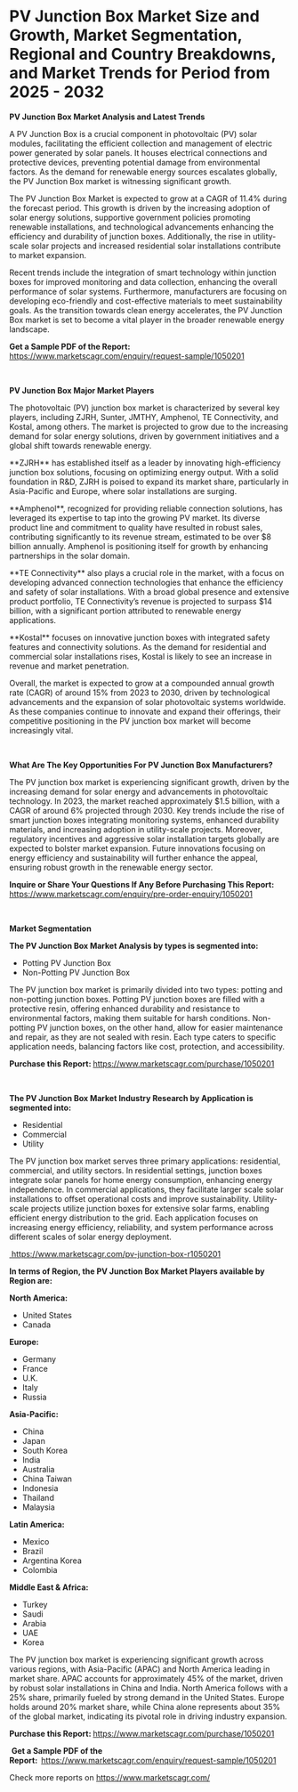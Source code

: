 <p><h1>PV Junction Box Market Size and Growth, Market Segmentation, Regional and Country Breakdowns, and Market Trends for Period from 2025 -  2032</h1></p><p><strong>PV Junction Box Market Analysis and Latest Trends</strong></p>
<p><p>A PV Junction Box is a crucial component in photovoltaic (PV) solar modules, facilitating the efficient collection and management of electric power generated by solar panels. It houses electrical connections and protective devices, preventing potential damage from environmental factors. As the demand for renewable energy sources escalates globally, the PV Junction Box market is witnessing significant growth.</p><p>The PV Junction Box Market is expected to grow at a CAGR of 11.4% during the forecast period. This growth is driven by the increasing adoption of solar energy solutions, supportive government policies promoting renewable installations, and technological advancements enhancing the efficiency and durability of junction boxes. Additionally, the rise in utility-scale solar projects and increased residential solar installations contribute to market expansion.</p><p>Recent trends include the integration of smart technology within junction boxes for improved monitoring and data collection, enhancing the overall performance of solar systems. Furthermore, manufacturers are focusing on developing eco-friendly and cost-effective materials to meet sustainability goals. As the transition towards clean energy accelerates, the PV Junction Box market is set to become a vital player in the broader renewable energy landscape.</p></p>
<p><strong>Get a Sample PDF of the Report:&nbsp;</strong> <a href="https://www.marketscagr.com/enquiry/request-sample/1050201?utm_campaign=3448&utm_medium=2&utm_source=Github&utm_content=ia&utm_term=06042025&utm_id=pv-junction-box">https://www.marketscagr.com/enquiry/request-sample/1050201</a></p>
<p>&nbsp;</p>
<p><strong>PV Junction Box Major Market Players</strong></p>
<p><p>The photovoltaic (PV) junction box market is characterized by several key players, including ZJRH, Sunter, JMTHY, Amphenol, TE Connectivity, and Kostal, among others. The market is projected to grow due to the increasing demand for solar energy solutions, driven by government initiatives and a global shift towards renewable energy.</p><p>**ZJRH** has established itself as a leader by innovating high-efficiency junction box solutions, focusing on optimizing energy output. With a solid foundation in R&D, ZJRH is poised to expand its market share, particularly in Asia-Pacific and Europe, where solar installations are surging.</p><p>**Amphenol**, recognized for providing reliable connection solutions, has leveraged its expertise to tap into the growing PV market. Its diverse product line and commitment to quality have resulted in robust sales, contributing significantly to its revenue stream, estimated to be over $8 billion annually. Amphenol is positioning itself for growth by enhancing partnerships in the solar domain.</p><p>**TE Connectivity** also plays a crucial role in the market, with a focus on developing advanced connection technologies that enhance the efficiency and safety of solar installations. With a broad global presence and extensive product portfolio, TE Connectivity’s revenue is projected to surpass $14 billion, with a significant portion attributed to renewable energy applications.</p><p>**Kostal** focuses on innovative junction boxes with integrated safety features and connectivity solutions. As the demand for residential and commercial solar installations rises, Kostal is likely to see an increase in revenue and market penetration.</p><p>Overall, the market is expected to grow at a compounded annual growth rate (CAGR) of around 15% from 2023 to 2030, driven by technological advancements and the expansion of solar photovoltaic systems worldwide. As these companies continue to innovate and expand their offerings, their competitive positioning in the PV junction box market will become increasingly vital.</p></p>
<p>&nbsp;</p>
<p><strong>What Are The Key Opportunities For PV Junction Box Manufacturers?</strong></p>
<p><p>The PV junction box market is experiencing significant growth, driven by the increasing demand for solar energy and advancements in photovoltaic technology. In 2023, the market reached approximately $1.5 billion, with a CAGR of around 6% projected through 2030. Key trends include the rise of smart junction boxes integrating monitoring systems, enhanced durability materials, and increasing adoption in utility-scale projects. Moreover, regulatory incentives and aggressive solar installation targets globally are expected to bolster market expansion. Future innovations focusing on energy efficiency and sustainability will further enhance the appeal, ensuring robust growth in the renewable energy sector.</p></p>
<p><strong>Inquire or Share Your Questions If Any Before Purchasing This Report:</strong> <a href="https://www.marketscagr.com/enquiry/pre-order-enquiry/1050201?utm_campaign=3448&utm_medium=2&utm_source=Github&utm_content=ia&utm_term=06042025&utm_id=pv-junction-box">https://www.marketscagr.com/enquiry/pre-order-enquiry/1050201</a></p>
<p>&nbsp;</p>
<p><strong>Market Segmentation</strong></p>
<p><strong>The PV Junction Box Market Analysis by types is segmented into:</strong></p>
<p><ul><li>Potting PV Junction Box</li><li>Non-Potting PV Junction Box</li></ul></p>
<p><p>The PV junction box market is primarily divided into two types: potting and non-potting junction boxes. Potting PV junction boxes are filled with a protective resin, offering enhanced durability and resistance to environmental factors, making them suitable for harsh conditions. Non-potting PV junction boxes, on the other hand, allow for easier maintenance and repair, as they are not sealed with resin. Each type caters to specific application needs, balancing factors like cost, protection, and accessibility.</p></p>
<p><strong>Purchase this Report:&nbsp;</strong><a href="https://www.marketscagr.com/purchase/1050201?utm_campaign=3448&utm_medium=2&utm_source=Github&utm_content=ia&utm_term=06042025&utm_id=pv-junction-box">https://www.marketscagr.com/purchase/1050201</a></p>
<p>&nbsp;</p>
<p><strong>The PV Junction Box Market Industry Research by Application is segmented into:</strong></p>
<p><ul><li>Residential</li><li>Commercial</li><li>Utility</li></ul></p>
<p><p>The PV junction box market serves three primary applications: residential, commercial, and utility sectors. In residential settings, junction boxes integrate solar panels for home energy consumption, enhancing energy independence. In commercial applications, they facilitate larger scale solar installations to offset operational costs and improve sustainability. Utility-scale projects utilize junction boxes for extensive solar farms, enabling efficient energy distribution to the grid. Each application focuses on increasing energy efficiency, reliability, and system performance across different scales of solar energy deployment.</p></p>
<p><a href="https://www.marketscagr.com/pv-junction-box-r1050201?utm_campaign=3448&utm_medium=2&utm_source=Github&utm_content=ia&utm_term=06042025&utm_id=pv-junction-box">&nbsp;https://www.marketscagr.com/pv-junction-box-r1050201</a></p>
<p><strong>In terms of Region, the PV Junction Box Market Players available by Region are:</strong></p>
<p>
    <p> <strong> North America: </strong>
        <ul>
            <li>United States</li>
            <li>Canada</li>
        </ul>
        </p> 
    <p> <strong> Europe: </strong>
        <ul>
            <li>Germany</li>
            <li>France</li>
            <li>U.K.</li>
            <li>Italy</li>
            <li>Russia</li>
        </ul>
        </p> 
    <p> <strong> Asia-Pacific: </strong>
        <ul>
            <li>China</li>
            <li>Japan</li>
            <li>South Korea</li>
            <li>India</li>
            <li>Australia</li>
            <li>China Taiwan</li>
            <li>Indonesia</li>
            <li>Thailand</li>
            <li>Malaysia</li>
        </ul>
        </p> 
    <p> <strong> Latin America: </strong>
        <ul>
            <li>Mexico</li>
            <li>Brazil</li>
            <li>Argentina Korea</li>
            <li>Colombia</li>
        </ul>
        </p> 
    <p> <strong> Middle East & Africa: </strong>
        <ul>
            <li>Turkey</li>
            <li>Saudi</li>
            <li>Arabia</li>
            <li>UAE</li>
            <li>Korea</li>
        </ul>
    </p>
    </p>
<p><p>The PV junction box market is experiencing significant growth across various regions, with Asia-Pacific (APAC) and North America leading in market share. APAC accounts for approximately 45% of the market, driven by robust solar installations in China and India. North America follows with a 25% share, primarily fueled by strong demand in the United States. Europe holds around 20% market share, while China alone represents about 35% of the global market, indicating its pivotal role in driving industry expansion.</p></p>
<p><strong>Purchase this Report: </strong><a href="https://www.marketscagr.com/purchase/1050201?utm_campaign=3448&utm_medium=2&utm_source=Github&utm_content=ia&utm_term=06042025&utm_id=pv-junction-box">https://www.marketscagr.com/purchase/1050201</a></p>
<p>&nbsp;<strong>Get a Sample PDF of the Report:&nbsp;&nbsp;</strong><a href="https://www.marketscagr.com/enquiry/request-sample/1050201?utm_campaign=3448&utm_medium=2&utm_source=Github&utm_content=ia&utm_term=06042025&utm_id=pv-junction-box">https://www.marketscagr.com/enquiry/request-sample/1050201</a></p>
<p><strong></strong></p>
<p>Check more reports on <a href="https://www.marketscagr.com/?utm_campaign=3448&utm_medium=2&utm_source=Github&utm_content=ia&utm_term=06042025&utm_id=pv-junction-box">https://www.marketscagr.com/</a></p>